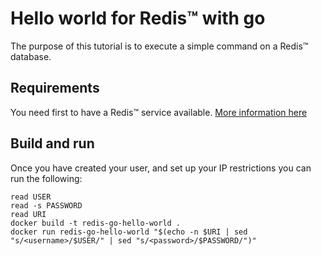 # Hello world for Redis™ with go

The purpose of this tutorial is to execute a simple command on a Redis™ database.

## Requirements

You need first to have a Redis™ service available. [More information here](https://www.ovhcloud.com/en/public-cloud/redis/)

## Build and run

Once you have created your user, and set up your IP restrictions you can run the following:

```console
read USER
read -s PASSWORD
read URI
docker build -t redis-go-hello-world .
docker run redis-go-hello-world "$(echo -n $URI | sed "s/<username>/$USER/" | sed "s/<password>/$PASSWORD/")"
```
